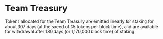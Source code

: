 # Team Treasury

Tokens allocated for the Team Treasury are emitted linearly for staking for about 307 days (at the speed of 35 tokens per block time), and are available for withdrawal after 180 days (or 1,170,000 block time) of staking.

